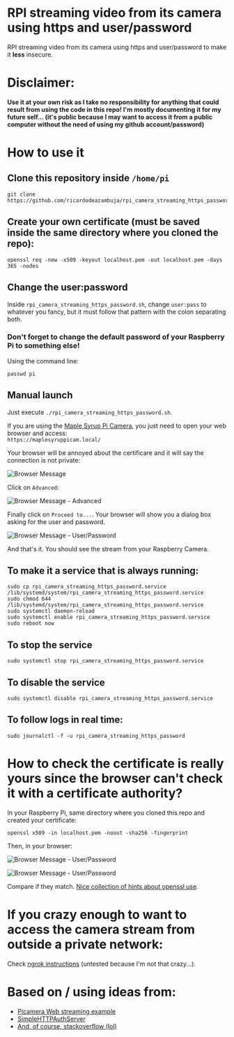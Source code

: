 # RPI streaming video from its camera using https and user/password
RPI streaming video from its camera using https and user/password to make it **less** insecure.  
# Disclaimer: 
**Use it at your own risk as I take no responsibility for anything that could result from using the code in this repo! I'm mostly documenting it for my future self... (it's public because I may want to access it from a public computer without the need of using my github account/password)** 

# How to use it
## Clone this repository inside ```/home/pi```
```
git clone https://github.com/ricardodeazambuja/rpi_camera_streaming_https_password.git
```

## Create your own certificate (must be saved inside the same directory where you cloned the repo):
```openssl req -new -x509 -keyout localhost.pem -out localhost.pem -days 365 -nodes```

## Change the user:password 
Inside ```rpi_camera_streaming_https_password.sh```, change ```user:pass``` to whatever you fancy, but it must follow that pattern with the colon separating both.

### Don't forget to change the default password of your Raspberry Pi to something else!
Using the command line:
```
passwd pi
```

## Manual launch 
Just execute ```./rpi_camera_streaming_https_password.sh```.

If you are using the [Maple Syrup Pi Camera](https://github.com/ricardodeazambuja/Maple-Syrup-Pi-Camera), you just need to open your web browser and access:  
```https://maplesyruppicam.local/```

Your browser will be annoyed about the certificare and it will say the connection is not private:

![Browser Message](imgs/browser_msg_1.png)

Click on ```Advanced```:

![Browser Message - Advanced](imgs/browser_msg_2.png)

Finally click on ```Proceed to...```. Your browser will show you a dialog box asking for the user and password.

![Browser Message - User/Password](imgs/browser_msg_3.png)

And that's it. You should see the stream from your Raspberry Camera.
## To make it a service that is always running:
```
sudo cp rpi_camera_streaming_https_password.service /lib/systemd/system/rpi_camera_streaming_https_password.service
sudo chmod 644 /lib/systemd/system/rpi_camera_streaming_https_password.service
sudo systemctl daemon-reload
sudo systemctl enable rpi_camera_streaming_https_password.service
sudo reboot now
```

## To stop the service
```
sudo systemctl stop rpi_camera_streaming_https_password.service
```

## To disable the service
```
sudo systemctl disable rpi_camera_streaming_https_password.service
```

## To follow logs in real time:
```
sudo journalctl -f -u rpi_camera_streaming_https_password
```

# How to check the certificate is really yours since the browser can't check it with a certificate authority?

In your Raspberry Pi, same directory where you cloned this repo and created your certificate:
```
openssl x509 -in localhost.pem -noout -sha256 -fingerprint
```

Then, in your browser:

![Browser Message - User/Password](imgs/browser_msg_4.png)

![Browser Message - User/Password](imgs/browser_msg_5.png)

Compare if they match. [Nice collection of hints about openssl use](https://techglimpse.com/linux-openss-toolkit-example-commands/).

# If you crazy enough to want to access the camera stream from outside a private network:
Check [ngrok instructions](https://ngrok.com/docs#http-local-https) (untested because I'm not that crazy...).

# Based on / using ideas from: 
- [Picamera Web streaming example](https://picamera.readthedocs.io/en/release-1.13/recipes2.html#web-streaming)
- [SimpleHTTPAuthServer](https://github.com/tianhuil/SimpleHTTPAuthServer/)
- [And, of course, stackoverflow (lol)](https://stackoverflow.com/questions/19705785/python-3-simple-https-server)